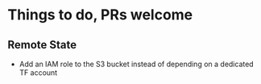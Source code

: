 # Things to do, PRs welcome

## Remote State

* Add an IAM role to the S3 bucket instead of depending on a dedicated TF account

